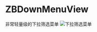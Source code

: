 # ZBDownMenuView
非常轻量级的下拉筛选菜单
![下拉筛选菜单](http://upload-images.jianshu.io/upload_images/5132421-3169f1ebf9ec92ab.gif?imageMogr2/auto-orient/strip%7CimageView2/2/w/1240)

